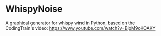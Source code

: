 # WhispyNoise
A graphical generator for whispy wind in Python, based on the CodingTrain's video: https://www.youtube.com/watch?v=BjoM9oKOAKY
